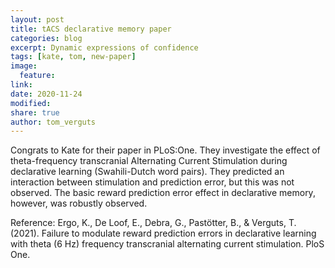 ```yaml
---
layout: post
title: tACS declarative memory paper
categories: blog
excerpt: Dynamic expressions of confidence
tags: [kate, tom, new-paper]
image:
  feature:
link:
date: 2020-11-24
modified:
share: true
author: tom_verguts
---
```


Congrats to Kate for their paper in PLoS:One. They investigate the effect of theta-frequency transcranial Alternating Current Stimulation during declarative learning (Swahili-Dutch word pairs). They predicted an interaction between stimulation and prediction error, but this was not observed. The basic reward prediction error effect in declarative memory, however, was robustly observed.


Reference:
Ergo, K., De Loof, E., Debra, G., Pastötter, B., & Verguts, T. (2021). Failure to modulate reward prediction errors in declarative learning with theta (6 Hz) frequency transcranial alternating current stimulation. PloS One.
